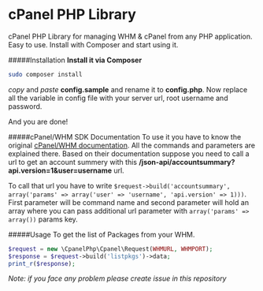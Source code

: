cPanel PHP Library
========================

cPanel PHP Library for managing WHM & cPanel from any PHP application. Easy to use. Install with Composer and start using it.

#####Installation
**Install it via Composer**
  ```bash
  sudo composer install
  ```
  
_copy_ and _paste_ **config.sample** and rename it to **config.php**. Now replace all the variable in config file with your server url, root username and password.

And you are done!

#####cPanel/WHM SDK Documentation
To use it you have to know the original [cPanel/WHM documentation](https://documentation.cpanel.net/display/SDK/Guide+to+WHM+API+1). All the commands and parameters are explained there.
Based on their documentation suppose you need to call a url to get an account summery with this **/json-api/accountsummary?api.version=1&user=username** url.

To call that url you have to write `$request->build('accountsummary', array('params' => array('user' => 'username', 'api.version' => 1)))`. First parameter will be command name and second parameter will hold an array where you can pass additional url parameter with `array('params' => array())` params key.

#####Usage
To get the list of Packages from your WHM. 

```php
$request = new \CpanelPhp\Cpanel\Request(WHMURL, WHMPORT);
$response = $request->build('listpkgs')->data;
print_r($response);
```

_Note: if you face any problem please create issue in this repository_